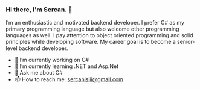 ### Hi there, I'm Sercan. 👋
I’m an enthusiastic and motivated backend developer. I prefer C# as my primary programming language but also welcome other programming languages as well. I pay attention to object oriented programming and solid principles while developing software. My career goal is to become a senior-level backend developer.


- 🔭 I’m currently working on C#
- 🌱 I’m currently learning .NET and Asp.Net
- 💬 Ask me about C#
- 📫 How to reach me: sercanislii@gmail.com

